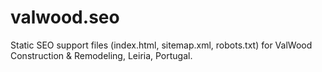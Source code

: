 # valwood.seo
Static SEO support files (index.html, sitemap.xml, robots.txt) for ValWood Construction &amp; Remodeling, Leiria, Portugal.
